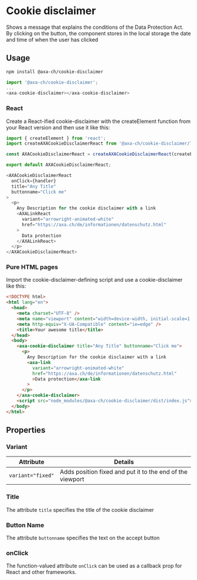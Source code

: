 # Cookie disclaimer

Shows a message that explains the conditions of the Data Protection Act. By
clicking on the button, the component stores in the local storage the date and time of when the user has clicked

## Usage

```bash
npm install @axa-ch/cookie-disclaimer
```

```js
import '@axa-ch/cookie-disclaimer';
...
<axa-cookie-disclaimer></axa-cookie-disclaimer>
```

### React

Create a React-ified cookie-disclaimer with the createElement function from your React version and then use it like this:

```js
import { createElement } from 'react';
import createAXACookieDisclaimerReact from '@axa-ch/cookie-disclaimer/lib/index.react';

const AXACookieDisclaimerReact = createAXACookieDisclaimerReact(createElement);

export default AXACookieDisclaimerReact;
```

```js
<AXACookieDisclaimerReact
  onClick={handler}
  title="Any Title"
  buttonname="Click me"
>
  <p>
    Any Description for the cookie disclaimer with a link
    <AXALinkReact
      variant="arrowright-animated-white"
      href="https://axa.ch/de/informationen/datenschutz.html"
    >
      Data protection
    </AXALinkReact>
  </p>
</AXACookieDisclaimerReact>
```

### Pure HTML pages

Import the cookie-disclaimer-defining script and use a cookie-disclaimer like this:

```html
<!DOCTYPE html>
<html lang="en">
  <head>
    <meta charset="UTF-8" />
    <meta name="viewport" content="width=device-width, initial-scale=1.0" />
    <meta http-equiv="X-UA-Compatible" content="ie=edge" />
    <title>Your awesome title</title>
  </head>
  <body>
    <axa-cookie-disclaimer title="Any Title" buttonname="Click me">
      <p>
        Any Description for the cookie disclaimer with a link
        <axa-link
          variant="arrowright-animated-white"
          href="https://axa.ch/de/informationen/datenschutz.html"
          >Data protection</axa-link
        >
      </p>
    </axa-cookie-disclaimer>
    <script src="node_modules/@axa-ch/cookie-disclaimer/dist/index.js"></script>
  </body>
</html>
```

## Properties

### Variant

| Attribute         | Details                                                   |
| ----------------- | --------------------------------------------------------- |
| `variant="fixed"` | Adds position fixed and put it to the end of the viewport |

### Title

The attribute `title` specifies the title of the cookie disclaimer

### Button Name

The attribute `buttonname` specifies the text on the accept button

### onClick

The function-valued attribute `onClick` can be used as a callback prop for React and other frameworks.

